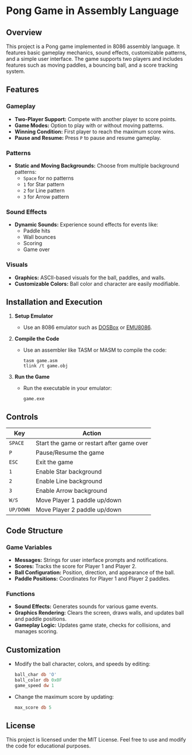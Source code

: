 # Pong Game in Assembly Language

## Overview
This project is a Pong game implemented in 8086 assembly language. It features basic gameplay mechanics, sound effects, customizable patterns, and a simple user interface. The game supports two players and includes features such as moving paddles, a bouncing ball, and a score tracking system. 


## Features

### Gameplay
- **Two-Player Support:** Compete with another player to score points.
- **Game Modes:** Option to play with or without moving patterns.
- **Winning Condition:** First player to reach the maximum score wins.
- **Pause and Resume:** Press `P` to pause and resume gameplay.

### Patterns
- **Static and Moving Backgrounds:** Choose from multiple background patterns: 
  - `Space` for no patterns
  - `1` for Star pattern
  - `2` for Line pattern
  - `3` for Arrow pattern

### Sound Effects
- **Dynamic Sounds:** Experience sound effects for events like:
  - Paddle hits
  - Wall bounces
  - Scoring
  - Game over

### Visuals
- **Graphics:** ASCII-based visuals for the ball, paddles, and walls.
- **Customizable Colors:** Ball color and character are easily modifiable.


## Installation and Execution

1. **Setup Emulator**
   - Use an 8086 emulator such as [DOSBox](https://www.dosbox.com/) or [EMU8086](https://emu8086.com/).

2. **Compile the Code**
   - Use an assembler like TASM or MASM to compile the code:
     ```
     tasm game.asm
     tlink /t game.obj
     ```

3. **Run the Game**
   - Run the executable in your emulator:
     ```
     game.exe
     ```


## Controls

| Key       | Action                                 |
|-----------|---------------------------------------|
| `SPACE`   | Start the game or restart after game over |
| `P`       | Pause/Resume the game                 |
| `ESC`     | Exit the game                         |
| `1`       | Enable Star background                |
| `2`       | Enable Line background                |
| `3`       | Enable Arrow background               |
| `W/S`     | Move Player 1 paddle up/down          |
| `UP/DOWN` | Move Player 2 paddle up/down          |


## Code Structure

### Game Variables
- **Messages:** Strings for user interface prompts and notifications.
- **Scores:** Tracks the score for Player 1 and Player 2.
- **Ball Configuration:** Position, direction, and appearance of the ball.
- **Paddle Positions:** Coordinates for Player 1 and Player 2 paddles.

### Functions
- **Sound Effects:** Generates sounds for various game events.
- **Graphics Rendering:** Clears the screen, draws walls, and updates ball and paddle positions.
- **Gameplay Logic:** Updates game state, checks for collisions, and manages scoring.


## Customization
- Modify the ball character, colors, and speeds by editing:
  ```asm
  ball_char db 'O'
  ball_color db 0x0F
  game_speed dw 1
  ```
- Change the maximum score by updating:
  ```asm
  max_score db 5
  ```




## License
This project is licensed under the MIT License. Feel free to use and modify the code for educational purposes.


